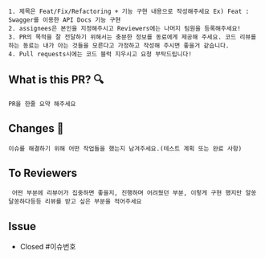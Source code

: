 ```
1. 제목은 Feat/Fix/Refactoring + 기능 구현 내용으로 작성해주세요 Ex) Feat : Swagger를 이용한 API Docs 기능 구현
2. assignees은 본인을 지정해주시고 Reviewers에는 나머지 팀원을 등록해주세요!
3. PR의 목적을 잘 전달하기 위해서는 충분한 정보를 동료에게 제공해 주세요. 코드 리뷰를 하는 동료는 내가 아는 것들을 모른다고 가정하고 작성해 주시면 좋을거 같습니다.
4. Pull requests시에는 코드 블럭 지우시고 요청 부탁드립니다!
```
## What is this PR?  :mag:
`PR을 한줄 요약 해주세요`

## Changes :memo:
`이슈를 해결하기 위해 어떤 작업들을 했는지 남겨주세요.(테스트 계획 또는 완료 사항)`

## To Reviewers
` 어떤 부분에 리뷰어가 집중하면 좋을지, 진행하며 어려웠던 부분, 이렇게 구현 했지만 알쏭달쏭하다등등 리뷰를 받고 싶은 부분을 적어주세요` 

## Issue
- Closed #이슈번호 
